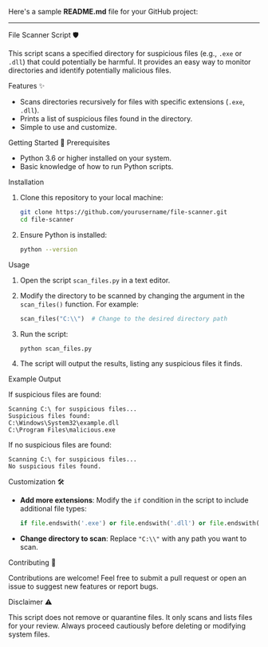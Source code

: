 Here's a sample **README.md** file for your GitHub project:

---

File Scanner Script 🛡️

This script scans a specified directory for suspicious files (e.g., `.exe` or `.dll`) that could potentially be harmful. It provides an easy way to monitor directories and identify potentially malicious files.

 Features ✨

- Scans directories recursively for files with specific extensions (`.exe`, `.dll`).
- Prints a list of suspicious files found in the directory.
- Simple to use and customize.

 Getting Started 🚀
 Prerequisites

- Python 3.6 or higher installed on your system.
- Basic knowledge of how to run Python scripts.

 Installation

1. Clone this repository to your local machine:

   ```bash
   git clone https://github.com/yourusername/file-scanner.git
   cd file-scanner
   ```

2. Ensure Python is installed:

   ```bash
   python --version
   ```

 Usage

1. Open the script `scan_files.py` in a text editor.

2. Modify the directory to be scanned by changing the argument in the `scan_files()` function. For example:

   ```python
   scan_files("C:\\")  # Change to the desired directory path
   ```

3. Run the script:

   ```bash
   python scan_files.py
   ```

4. The script will output the results, listing any suspicious files it finds.

Example Output

If suspicious files are found:

```plaintext
Scanning C:\ for suspicious files...
Suspicious files found:
C:\Windows\System32\example.dll
C:\Program Files\malicious.exe
```

If no suspicious files are found:

```plaintext
Scanning C:\ for suspicious files...
No suspicious files found.
```


 Customization 🛠️

- **Add more extensions**: Modify the `if` condition in the script to include additional file types:

  ```python
  if file.endswith('.exe') or file.endswith('.dll') or file.endswith('.bat'):
  ```

- **Change directory to scan**: Replace `"C:\\"` with any path you want to scan.

 Contributing 🤝

Contributions are welcome! Feel free to submit a pull request or open an issue to suggest new features or report bugs.



 Disclaimer ⚠️

This script does not remove or quarantine files. It only scans and lists files for your review. Always proceed cautiously before deleting or modifying system files.

